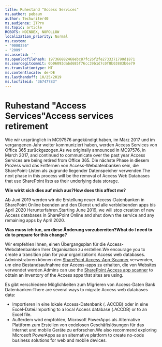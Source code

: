 ```yaml
---
title: Ruhestand "Access Services"
ms.author: pebaum
author: Techwriter40
ms.audience: ITPro
ms.topic: article
ROBOTS: NOINDEX, NOFOLLOW
localization_priority: Normal
ms.custom:
- "9000356"
- "2009"
ms.assetid: ''
ms.openlocfilehash: 197366882468ebc87fc26f2fe2733371790d1871
ms.sourcegitcommit: 0b06093dabd685f76cc39b1d7c0f8b03883b6e79
ms.translationtype: MT
ms.contentlocale: de-DE
ms.lasthandoff: 10/25/2019
ms.locfileid: "36747783"
---
```

# <a name="access-services-retirement"></a><span data-ttu-id="ec88e-102">Ruhestand "Access Services"</span><span class="sxs-lookup"><span data-stu-id="ec88e-102">Access services retirement</span></span>

<span data-ttu-id="ec88e-103">Wie wir ursprünglich in MC97576 angekündigt haben, im März 2017 und im vergangenen Jahr weiter kommuniziert haben, werden Access Services von Office 365 zurückgezogen.</span><span class="sxs-lookup"><span data-stu-id="ec88e-103">As we originally announced in MC97576, in March 2017, and continued to communicate over the past year Access Services are being retired from Office 365.</span></span> <span data-ttu-id="ec88e-104">Die nächste Phase in diesem Prozess wird das Entfernen von Access-Webdatenbanken sein, die SharePoint-Listen als zugrunde liegender Datenspeicher verwenden.</span><span class="sxs-lookup"><span data-stu-id="ec88e-104">The next phase in this process will be the removal of Access Web Databases that use SharePoint lists as their underlying data storage.</span></span>

<span data-ttu-id="ec88e-105">**Wie wirkt sich dies auf mich aus?**</span><span class="sxs-lookup"><span data-stu-id="ec88e-105">**How does this affect me?**</span></span>

<span data-ttu-id="ec88e-106">Ab Juni 2019 werden wir die Erstellung neuer Access-Datenbanken in SharePoint Online beenden und den Dienst und alle verbleibenden apps bis April 2020 Herunterfahren.</span><span class="sxs-lookup"><span data-stu-id="ec88e-106">Starting June 2019, we will stop creation of new Access databases in SharePoint Online and shut down the service and any remaining apps by April 2020.</span></span>

<span data-ttu-id="ec88e-107">**Was muss ich tun, um diese Änderung vorzubereiten?**</span><span class="sxs-lookup"><span data-stu-id="ec88e-107">**What do I need to do to prepare for this change?**</span></span>

<span data-ttu-id="ec88e-108">Wir empfehlen Ihnen, einen Übergangsplan für die Access-Webdatenbanken Ihrer Organisation zu erstellen.</span><span class="sxs-lookup"><span data-stu-id="ec88e-108">We encourage you to create a transition plan for your organization’s Access web databases.</span></span> <span data-ttu-id="ec88e-109">Administratoren können den [SharePoint Access-App-Scanner](https://github.com/SharePoint/PnP-Tools/tree/master/Solutions/SharePoint.AccessApp.Scanner) verwenden, um eine Bestandsaufnahme der Access-apps zu erhalten, die von Websites verwendet werden.</span><span class="sxs-lookup"><span data-stu-id="ec88e-109">Admins can use the [SharePoint Access app scanner](https://github.com/SharePoint/PnP-Tools/tree/master/Solutions/SharePoint.AccessApp.Scanner) to obtain an inventory of the Access apps that sites are using.</span></span>

<span data-ttu-id="ec88e-110">Es gibt verschiedene Möglichkeiten zum Migrieren von Access-Daten Bank Datenbanken:</span><span class="sxs-lookup"><span data-stu-id="ec88e-110">There are several ways to migrate Access web databases data:</span></span>

- <span data-ttu-id="ec88e-111">Importieren in eine lokale Access-Datenbank (. ACCDB) oder in eine Excel-Datei.</span><span class="sxs-lookup"><span data-stu-id="ec88e-111">Importing to a local Access database (.ACCDB) or to an Excel file.</span></span>
- <span data-ttu-id="ec88e-112">Außerdem wird empfohlen, Microsoft PowerApps als Alternative Plattform zum Erstellen von codelosen Geschäftslösungen für das Internet und mobile Geräte zu erforschen.</span><span class="sxs-lookup"><span data-stu-id="ec88e-112">We also recommend exploring Microsoft PowerApps as an alternative platform to create no-code business solutions for web and mobile devices.</span></span>